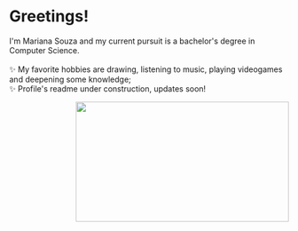 <h1>Greetings!</h1>
<p>
I'm Mariana Souza and my current pursuit is a bachelor's degree in Computer Science.
<br><br> ✨ My favorite hobbies are drawing, listening to music, playing videogames and deepening some knowledge;
<br> ✨ Profile's readme under construction, updates soon!
</p>
<p align="right">
<img src="https://github.com/caperongo/aesthetics/blob/c7802c74419f5fb7833cdcf19d60ab51303f51e0/for_readme_profile/pikuniku.gif" width="384" height="216"/>
</p>
  <!--
- 🔭 I’m currently working on ...
- 🌱 I’m currently learning ...
- 👯 I’m looking to collaborate on ...
- 🤔 I’m looking for help with ...
- 💬 Ask me about ...
- 📫 How to reach me: ...
- 😄 Pronouns: ...
- ⚡ Fun fact: ...
-->
